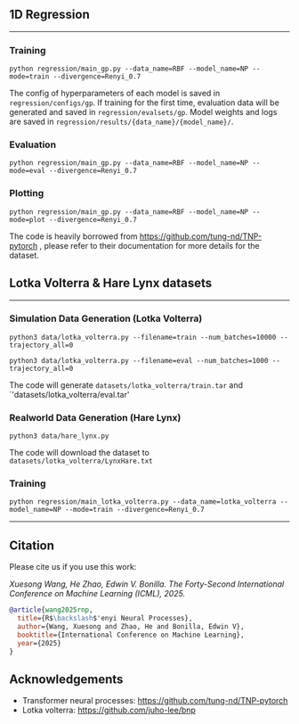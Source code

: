 ## 1D Regression

---
### Training
```
python regression/main_gp.py --data_name=RBF --model_name=NP --mode=train --divergence=Renyi_0.7    
```
The config of hyperparameters of each model is saved in `regression/configs/gp`. If training for the first time, evaluation data will be generated and saved in `regression/evalsets/gp`. Model weights and logs are saved in `regression/results/{data_name}/{model_name}/`.

### Evaluation
```
python regression/main_gp.py --data_name=RBF --model_name=NP --mode=eval --divergence=Renyi_0.7    
```

### Plotting
```
python regression/main_gp.py --data_name=RBF --model_name=NP --mode=plot --divergence=Renyi_0.7    
```


The code is heavily borrowed from https://github.com/tung-nd/TNP-pytorch , please refer to their documentation for more details for the dataset.



## Lotka Volterra & Hare Lynx datasets

---


### Simulation Data Generation (Lotka Volterra)
```
python3 data/lotka_volterra.py --filename=train --num_batches=10000 --trajectory_all=0

python3 data/lotka_volterra.py --filename=eval --num_batches=1000 --trajectory_all=0
```

The code will generate `datasets/lotka_volterra/train.tar` and `'datasets/lotka_volterra/eval.tar'


### Realworld Data Generation (Hare Lynx)
```
python3 data/hare_lynx.py
```

The code will download the dataset to `datasets/lotka_volterra/LynxHare.txt`


### Training
```
python regression/main_lotka_volterra.py --data_name=lotka_volterra --model_name=NP --mode=train --divergence=Renyi_0.7    
```

---

## Citation

Please cite us if you use this work:

_Xuesong Wang, He Zhao, Edwin V. Bonilla.
The Forty-Second International Conference on Machine Learning (ICML), 2025._

```bibtex
@article{wang2025rnp,
  title={R$\backslash$'enyi Neural Processes},
  author={Wang, Xuesong and Zhao, He and Bonilla, Edwin V},
  booktitle={International Conference on Machine Learning},
  year={2025}
}
```


## Acknowledgements
- Transformer neural processes: https://github.com/tung-nd/TNP-pytorch
- Lotka volterra: https://github.com/juho-lee/bnp
